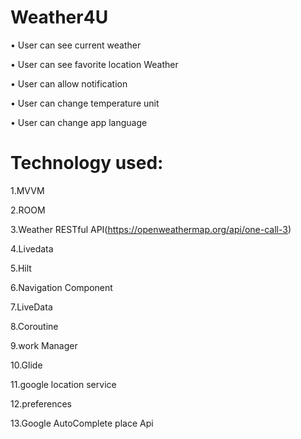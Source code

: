 # Weather4U

•	User can see current weather

•	User can see favorite location Weather

•	User can allow notification

•	User can change temperature unit 

•	User can change app language


Technology used:
===============
1.MVVM

2.ROOM

3.Weather RESTful API(https://openweathermap.org/api/one-call-3)

4.Livedata

5.Hilt

6.Navigation Component

7.LiveData

8.Coroutine

9.work Manager

10.Glide

11.google location service

12.preferences 

13.Google AutoComplete place Api
